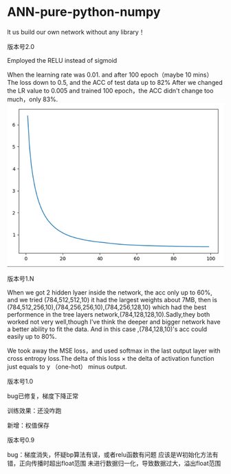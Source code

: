 # ANN-pure-python-numpy


lt us build our own network without any library！


版本号2.0

Employed the RELU instead of sigmoid 

When the learning rate was 0.01. and after 100 epoch（maybe 10 mins） The loss down to 0.5, and the ACC of test data up to 82%
After we changed the LR value to 0.005 and trained 100 epoch，the ACC didn't change too much，only 83%.
![avatar](./100epoch.png)




版本号1.N

When we got 2 hidden lyaer inside the network, the acc only up to 60%, and we tried (784,512,512,10) it had the largest weights about 7MB, then is (784,512,256,10),(784,256,256,10),(784,256,128,10) which had the best performence in the tree layers network,(784,128,128,10).Sadly,they both worked not very well,though I've think the deeper and bigger network have a better ability to fit the data. And in this case ,(784,128,10)'s acc could easily up to 80%.

We took away the MSE loss，and used softmax in the last output layer with cross entropy loss.The delta of this loss × the delta of activation function just equals to y （one-hot） minus output.

版本号1.0

bug已修复，梯度下降正常

训练效果：还没咋跑

新增：权值保存


版本号0.9 

bug：梯度消失，怀疑bp算法有误，或者relu函数有问题
     应该是W初始化方法有错，正向传播时超出float范围
     未进行数据归一化，导致数据过大，溢出float范围
     

